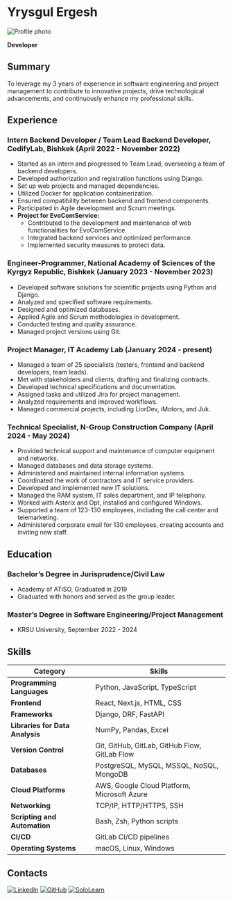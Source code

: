 # Yrysgul Ergesh

![Profile photo](YOUR_IMAGE_URL_HERE)

**Developer**

## Summary
To leverage my 3 years of experience in software engineering and project management to contribute to innovative projects, drive technological advancements, and continuously enhance my professional skills.

## Experience

### Intern Backend Developer / Team Lead Backend Developer, CodifyLab, Bishkek (April 2022 - November 2022)
- Started as an intern and progressed to Team Lead, overseeing a team of backend developers.
- Developed authorization and registration functions using Django.
- Set up web projects and managed dependencies.
- Utilized Docker for application containerization.
- Ensured compatibility between backend and frontend components.
- Participated in Agile development and Scrum meetings.
- **Project for EvoComService:**
  - Contributed to the development and maintenance of web functionalities for EvoComService.
  - Integrated backend services and optimized performance.
  - Implemented security measures to protect data.

### Engineer-Programmer, National Academy of Sciences of the Kyrgyz Republic, Bishkek (January 2023 - November 2023)
- Developed software solutions for scientific projects using Python and Django.
- Analyzed and specified software requirements.
- Designed and optimized databases.
- Applied Agile and Scrum methodologies in development.
- Conducted testing and quality assurance.
- Managed project versions using Git.

### Project Manager, IT Academy Lab (January 2024 - present)
- Managed a team of 25 specialists (testers, frontend and backend developers, team leads).
- Met with stakeholders and clients, drafting and finalizing contracts.
- Developed technical specifications and documentation.
- Assigned tasks and utilized Jira for project management.
- Analyzed requirements and improved workflows.
- Managed commercial projects, including LiorDev, iMotors, and Juk.

### Technical Specialist, N-Group Construction Company (April 2024 - May 2024)
- Provided technical support and maintenance of computer equipment and networks.
- Managed databases and data storage systems.
- Administered and maintained internal information systems.
- Coordinated the work of contractors and IT service providers.
- Developed and implemented new IT solutions.
- Managed the RAM system, IT sales department, and IP telephony.
- Worked with Asterix and Opt, installed and configured Windows.
- Supported a team of 123-130 employees, including the call center and telemarketing.
- Administered corporate email for 130 employees, creating accounts and inviting new staff.

## Education

### Bachelor’s Degree in Jurisprudence/Civil Law
- Academy of ATiSO, Graduated in 2019
- Graduated with honors and served as the group leader.

### Master’s Degree in Software Engineering/Project Management
- KRSU University, September 2022 - 2024

## Skills

| Category                 | Skills                                                                 |
|--------------------------|-----------------------------------------------------------------------|
| **Programming Languages**| Python, JavaScript, TypeScript                                        |
| **Frontend**             | React, Next.js, HTML, CSS                                             |
| **Frameworks**           | Django, DRF, FastAPI                                                  |
| **Libraries for Data Analysis** | NumPy, Pandas, Excel                                           |
| **Version Control**      | Git, GitHub, GitLab, GitHub Flow, GitLab Flow                         |
| **Databases**            | PostgreSQL, MySQL, MSSQL, NoSQL, MongoDB                              |
| **Cloud Platforms**      | AWS, Google Cloud Platform, Microsoft Azure                           |
| **Networking**           | TCP/IP, HTTP/HTTPS, SSH                                               |
| **Scripting and Automation** | Bash, Zsh, Python scripts                                        |
| **CI/CD**                | GitLab CI/CD pipelines                                                |
| **Operating Systems**    | macOS, Linux, Windows                                                 |

## Contacts

[![LinkedIn](https://cdn-icons-png.flaticon.com/512/174/174857.png)](https://www.linkedin.com/in/yrysgulergesh/)
[![GitHub](https://cdn-icons-png.flaticon.com/512/25/25231.png)](https://github.com/yrysgulergesh)
[![SoloLearn](https://e7.pngegg.com/pngimages/830/526/png-clipart-sololearn-java-computer-programming-android-android-text-logo.png)](https://www.sololearn.com/en/profile/23936588)
